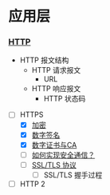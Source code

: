 # 应用层

### [HTTP](./HTTP/README.md)

- HTTP 报文结构
    - HTTP 请求报文
        - URL
    - HTTP 响应报文
        - HTTP 状态码

- [ ] HTTPS
    - [x] [加密](/docs/应用层/HTTP/HTTPS/加密.md)
    - [x] [数字签名](/docs/应用层/HTTP/HTTPS/数字签名.md)
    - [x] [数字证书与CA](/docs/应用层/HTTP/HTTPS/数字证书与CA.md)
    - [ ] [如何实现安全通信？](/docs/应用层/HTTP/HTTPS/如何实现安全通信.md)
    - [ ] [SSL/TLS 协议](/docs/应用层/HTTP/HTTPS/SSL(TLS).md)
        - [ ] SSL/TLS 握手过程

- [ ] HTTP 2